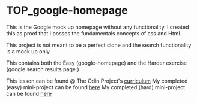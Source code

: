 # TOP_google-homepage



This is the Google mock up homepage without any functionality. I created this as
proof that I posses the fundamentals concepts of css and Html.

This project is not meant to be a perfect clone and the search functionality is
a mock up only.

This contains both the Easy (google-homepage) and the Harder exercise (google
  search results page.)

This lesson can be found @ The Odin Project's [curriculum](http://www.theodinproject.com/courses/web-development-101/lessons/html-css)
My completed (easy) mini-project can be found [here](https://xxerror500xx.github.io/TOP_google-homepage/)
My completed (hard) mini-project can be found [here](https://xxerror500xx.github.io/TOP_google-homepage/search_results.html)
